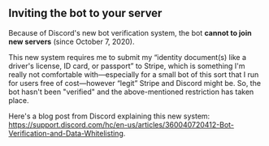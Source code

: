 ## Inviting the bot to your server

Because of Discord's new bot verification system, the bot **cannot to join new servers** (since October 7, 2020).

This new system requires me to submit my “identity document(s) like a driver's license, ID card, or passport” to Stripe, which is something I'm really not comfortable with—especially for a small bot of this sort that I run for users free of cost—however “legit” Stripe and Discord might be. So, the bot hasn't been "verified" and the above-mentioned restriction has taken place.

Here's a blog post from Discord explaining this new system:
<https://support.discord.com/hc/en-us/articles/360040720412-Bot-Verification-and-Data-Whitelisting>.
